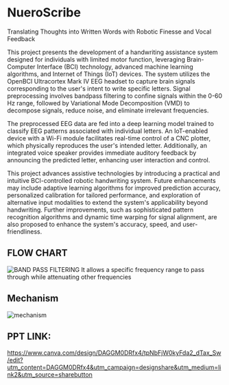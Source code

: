 # NueroScribe
Translating Thoughts into Written Words with Robotic Finesse and Vocal Feedback

This project presents the development of a handwriting assistance system designed for individuals with limited motor function, leveraging Brain-Computer Interface (BCI) technology, advanced machine learning algorithms, and Internet of Things (IoT) devices. The system utilizes the OpenBCI Ultracortex Mark IV EEG headset to capture brain signals corresponding to the user's intent to write specific letters. Signal preprocessing involves bandpass filtering to confine signals within the 0-60 Hz range, followed by Variational Mode Decomposition (VMD) to decompose signals, reduce noise, and eliminate irrelevant frequencies.

The preprocessed EEG data are fed into a deep learning model trained to classify EEG patterns associated with individual letters. An IoT-enabled device with a Wi-Fi module facilitates real-time control of a CNC plotter, which physically reproduces the user's intended letter. Additionally, an integrated voice speaker provides immediate auditory feedback by announcing the predicted letter, enhancing user interaction and control.

This project advances assistive technologies by introducing a practical and intuitive BCI-controlled robotic handwriting system. Future enhancements may include adaptive learning algorithms for improved prediction accuracy, personalized calibration for tailored performance, and exploration of alternative input modalities to extend the system's applicability beyond handwriting. Further improvements, such as sophisticated pattern recognition algorithms and dynamic time warping for signal alignment, are also proposed to enhance the system's accuracy, speed, and user-friendliness.


## FLOW CHART
![BAND PASS FILTERING It allows a specific frequency range to pass through while attenuating other frequencies](https://github.com/SaranDharshanSP/NueroScribe/assets/121683877/a488eb9a-e91f-4d52-8bf8-55e5333a320a)


## Mechanism
![mechanism](https://github.com/SaranDharshanSP/NueroScribe/assets/121683877/63bb3bf8-1901-4c7a-8757-3db6d6adcc6d)

## PPT LINK:
https://www.canva.com/design/DAGGM0DRfx4/tpNbFjW0kyFda2_dTax_Sw/edit?utm_content=DAGGM0DRfx4&utm_campaign=designshare&utm_medium=link2&utm_source=sharebutton
